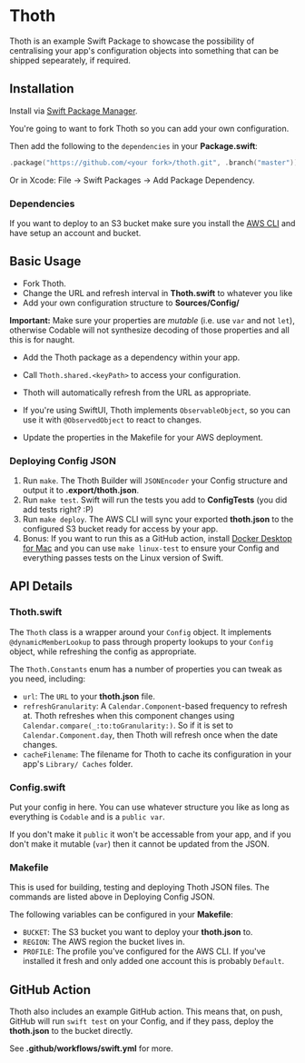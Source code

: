 # Thoth

Thoth is an example Swift Package to showcase the possibility of centralising your app's configuration objects into something that can be shipped sepearately, if required.

## Installation

Install via [Swift Package Manager](https://swift.org/package-manager/).

You're going to want to fork Thoth so you can add your own configuration.

Then add the following to the `dependencies` in your **Package.swift**:

```swift
.package("https://github.com/<your fork>/thoth.git", .branch("master"))
```

Or in Xcode: File -> Swift Packages -> Add Package Dependency.

### Dependencies

If you want to deploy to an S3 bucket make sure you install the [AWS CLI](https://aws.amazon.com/cli/) and have setup an account and bucket.

## Basic Usage

* Fork Thoth.
* Change the URL and refresh interval in **Thoth.swift** to whatever you like
* Add your own configuration structure to **Sources/Config/**

**Important:** Make sure your properties are _mutable_ (i.e. use `var` and not `let`), otherwise Codable will not synthesize decoding of those properties and all this is for naught.

* Add the Thoth package as a dependency within your app.
* Call `Thoth.shared.<keyPath>` to access your configuration.
* Thoth will automatically refresh from the URL as appropriate.
* If you're using SwiftUI, Thoth implements `ObservableObject`, so you can use it with `@ObservedObject` to react to changes.

* Update the properties in the Makefile for your AWS deployment.

### Deploying Config JSON

1. Run `make`. The Thoth Builder will `JSONEncoder` your Config structure and output it to **.export/thoth.json**.
2. Run `make test`. Swift will run the tests you add to **ConfigTests** (you did add tests right? :P)
3. Run `make deploy`. The AWS CLI will sync your exported **thoth.json** to the configured S3 bucket ready for access by your app.
4. Bonus: If you want to run this as a GitHub action, install [Docker Desktop for Mac](https://hub.docker.com/editions/community/docker-ce-desktop-mac) and you can use `make linux-test` to ensure your Config and everything passes tests on the Linux version of Swift.


## API Details

### Thoth.swift

The `Thoth` class is a wrapper around your `Config` object. It implements `@dynamicMemberLookup` to pass through property lookups to your `Config` object, while refreshing the config as appropriate.

The `Thoth.Constants` enum has a number of properties you can tweak as you need, including:

* `url`: The `URL` to your **thoth.json** file.
* `refreshGranularity`: A `Calendar.Component`-based frequency to refresh at. Thoth refreshes when this component changes using `Calendar.compare(_:to:toGranularity:)`. So if it is set to `Calendar.Component.day`, then Thoth will refresh once when the date changes.
* `cacheFilename`: The filename for Thoth to cache its configuration in your app's `Library/ Caches` folder.

### Config.swift

Put your config in here. You can use whatever structure you like as long as everything is `Codable` and is a `public var`.

If you don't make it `public` it won't be accessable from your app, and if you don't make it mutable (`var`) then it cannot be updated from the JSON.

### Makefile

This is used for building, testing and deploying Thoth JSON files. The commands are listed above in Deploying Config JSON.

The following variables can be configured in your **Makefile**:

* `BUCKET`: The S3 bucket you want to deploy your **thoth.json** to.
* `REGION`: The AWS region the bucket lives in.
* `PROFILE`: The profile you've configured for the AWS CLI. If you've installed it fresh and only added one account this is probably `Default`.

## GitHub Action

Thoth also includes an example GitHub action. This means that, on push, GitHub will run `swift test` on your Config, and if they pass, deploy the **thoth.json** to the bucket directly.

See **.github/workflows/swift.yml** for more.